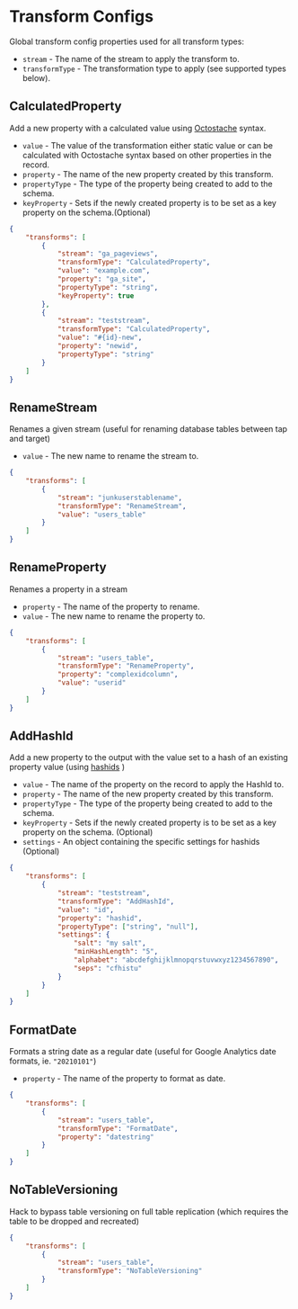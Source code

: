 # Transform Configs

Global transform config properties used for all transform types:
- `stream` - The name of the stream to apply the transform to.
- `transformType` - The transformation type to apply (see supported types below).

## CalculatedProperty
Add a new property with a calculated value using [Octostache](https://github.com/OctopusDeploy/Octostache) syntax.
- `value` - The value of the transformation either static value or can be calculated with Octostache syntax based on other properties in the record.
- `property` - The name of the new property created by this transform.
- `propertyType` - The type of the property being created to add to the schema.
- `keyProperty` - Sets if the newly created property is to be set as a key property on the schema.(Optional)

```json
{
    "transforms": [
        {
            "stream": "ga_pageviews",
            "transformType": "CalculatedProperty",
            "value": "example.com",
            "property": "ga_site",
            "propertyType": "string",
            "keyProperty": true
        },
        {
            "stream": "teststream",
            "transformType": "CalculatedProperty",
            "value": "#{id}-new",
            "property": "newid",
            "propertyType": "string"
        }
    ]
}
```

## RenameStream
Renames a given stream (useful for renaming database tables between tap and target)
- `value` - The new name to rename the stream to.

```json
{
    "transforms": [
        {
            "stream": "junkuserstablename",
            "transformType": "RenameStream",
            "value": "users_table"
        }
    ]
}
```

## RenameProperty
Renames a property in a stream
- `property` - The name of the property to rename.
- `value` - The new name to rename the property to.

```json
{
    "transforms": [
        {
            "stream": "users_table",
            "transformType": "RenameProperty",
            "property": "complexidcolumn",
            "value": "userid"
        }
    ]
}
```

## AddHashId
Add a new property to the output with the value set to a hash of an existing property value (using [hashids](https://hashids.org/net/) )
- `value` - The name of the property on the record to apply the HashId to.
- `property` - The name of the new property created by this transform.
- `propertyType` - The type of the property being created to add to the schema.
- `keyProperty` - Sets if the newly created property is to be set as a key property on the schema. (Optional)
- `settings` - An object containing the specific settings for hashids (Optional)

```json
{
    "transforms": [
        {
            "stream": "teststream",
            "transformType": "AddHashId",
            "value": "id",
            "property": "hashid",
            "propertyType": ["string", "null"],
            "settings": {
                "salt": "my salt",
                "minHashLength": "5",
                "alphabet": "abcdefghijklmnopqrstuvwxyz1234567890",
                "seps": "cfhistu"
            }
        }
    ]
}
```

## FormatDate
Formats a string date as a regular date (useful for Google Analytics date formats, ie. `"20210101"`)
- `property` - The name of the property to format as date.

```json
{
    "transforms": [
        {
            "stream": "users_table",
            "transformType": "FormatDate",
            "property": "datestring"
        }
    ]
}
```

## NoTableVersioning
Hack to bypass table versioning on full table replication (which requires the table to be dropped and recreated)

```json
{
    "transforms": [
        {
            "stream": "users_table",
            "transformType": "NoTableVersioning"
        }
    ]
}
```
